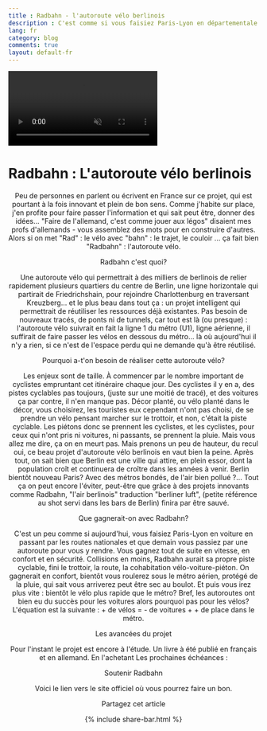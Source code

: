 ```yaml
---
title : Radbahn - l'autoroute vélo berlinois
description : C'est comme si vous faisiez Paris-Lyon en départementale et qu'un jour on construisait une autoroute. Vous gagnerez en vitesse, en confort et en sécurité. Radbahn, c'est pareil sauf que c'est pour les vélos et c'est à Berlin.
lang: fr
category: blog
comments: true
layout: default-fr
---
```

<div id="fullScreenDiv">
        <img src="" id="videosubstitute" alt="">
        <div id="videoDiv">           
            <video muted preload="preload" id="video" autoplay="autoplay" loop="loop">
            <source src="/Videos/radbahn.webm" type="video/webm"></source>
            <source src="/Videos/radbahn.mp4" type="video/mp4"></source>
            </video> 
        </div>
        <div id="messageBox"> 
            <div>
                <h1>Radbahn : L'autoroute vélo berlinois</h1>
            </div>
        </div>   
    </div>

<div class="container blog" align="center">

<p>Peu de personnes en parlent ou écrivent en France sur ce projet, qui est pourtant à la fois innovant et plein de bon sens. Comme j'habite sur place, j'en profite pour faire passer l'information et qui sait peut être, donner des idées... 
"Faire de l'allemand, c'est comme jouer aux légos" disaient mes profs d'allemands - vous assemblez des mots pour en construire d'autres. Alors si on met "Rad" : le vélo avec "bahn" : le trajet, le couloir ... ça fait bien "Radbahn" : l'autoroute vélo.</p>

<p id="blog">Radbahn c'est quoi?</p>
<p>
Une autoroute vélo qui permettrait à des milliers de berlinois de relier rapidement plusieurs quartiers du centre de Berlin, une ligne horizontale qui partirait de Friedrichshain, pour rejoindre Charlottenburg en traversant Kreuzberg... et le plus beau dans tout ça : un projet intelligent qui permettrait de réutiliser les ressources déjà existantes. Pas besoin de nouveaux tracés, de ponts ni de tunnels, car tout est là (ou presque) : l'autoroute vélo suivrait en fait la ligne 1 du métro (U1), ligne aérienne, il suffirait de faire passer les vélos en dessous du métro... là où aujourd'hui il n'y a rien, si ce n'est de l'espace perdu qui ne demande qu'à être réutilisé.</p>

<p id="blog">Pourquoi a-t'on besoin de réaliser cette autoroute vélo?</p>
<p>Les enjeux sont de taille. 
À commencer par le nombre important de cyclistes empruntant cet itinéraire chaque jour. Des cyclistes il y en a, des pistes cyclables pas toujours, (juste sur une moitié de tracé), et des voitures ça par contre, il n'en manque pas. Décor planté, ou vélo planté dans le décor, vous choisirez, les touristes eux cependant n'ont pas choisi, de se prendre un vélo pensant marcher sur le trottoir, et non, c'était la piste cyclable. Les piétons donc se prennent les cyclistes, et les cyclistes, pour ceux qui n'ont pris ni voitures, ni passants, se prennent la pluie. Mais vous allez me dire, ça on en meurt pas. 
Mais prenons un peu de hauteur, du recul oui, ce beau projet d'autoroute vélo berlinois en vaut bien la peine. Après tout, on sait bien que Berlin est une ville qui attire, en plein essor, dont la population croît et continuera de croître dans les années à venir. Berlin bientôt nouveau Paris? Avec des métros bondés, de l'air bien pollué ?... Tout ça on peut encore l'éviter, peut-être que grâce à des projets innovants comme Radbahn, "l'air berlinois" traduction "berliner luft", (petite référence au shot servi dans les bars de Berlin) finira par être sauvé.</p>

<p id="blog">Que gagnerait-on avec Radbahn?</p>
<p>C'est un peu comme si aujourd'hui, vous faisiez Paris-Lyon en voiture en passant par les routes nationales et que demain vous passiez par une autoroute pour vous y rendre.
Vous gagnez tout de suite en vitesse, en confort et en sécurité.
Collisions en moins, Radbahn aurait sa propre piste cyclable, fini le trottoir, la route, la cohabitation vélo-voiture-piéton. 
On gagnerait en confort, bientôt vous roulerez sous le métro aérien, protégé de la pluie, qui sait vous arriverez peut être sec au boulot.
Et puis vous irez plus vite : bientôt le vélo plus rapide que le métro?
Bref, les autoroutes ont bien eu du succès pour les voitures alors pourquoi pas pour les vélos? 
L'équation est la suivante : + de vélos =  - de voitures + + de place dans le métro.</p>

<p id="blog">Les avancées du projet</p>
<p>Pour l'instant le projet est encore à l'étude.
Un livre à été publié en français et en allemand. En l'achetant
Les prochaines échéances :</p>

<p id="blog">Soutenir Radbahn</p>
<p>Voici le lien vers le site officiel où vous pourrez faire un bon.</p> 


<p>Partagez cet article</p>
{% include share-bar.html %}

</div>